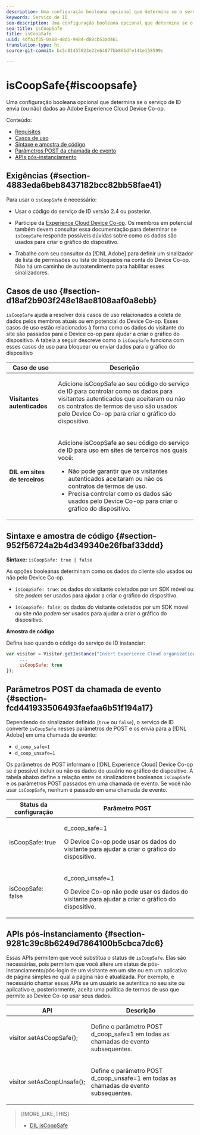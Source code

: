```yaml
---
description: Uma configuração booleana opcional que determina se o serviço de ID envia (ou não) dados ao Adobe Experience Cloud Device Co-op.
keywords: Serviço de ID
seo-description: Uma configuração booleana opcional que determina se o serviço de ID envia (ou não) dados ao Adobe Experience Cloud Device Co-op.
seo-title: isCoopSafe
title: isCoopSafe
uuid: 4dfa1f35-0a88-48d1-9484-d88cb53ad461
translation-type: ht
source-git-commit: bc5c81455023e22e64877bb861dfe141e158599c

---
```



# isCoopSafe{#iscoopsafe}

Uma configuração booleana opcional que determina se o serviço de ID envia (ou não) dados ao Adobe Experience Cloud Device Co-op.

Conteúdo:

<ul class="simplelist"> 
 <li> <a href="../../library/function-vars/coopsafe.md#section-4883eda6beb8437182bcc82bb58fae41" format="dita" scope="local"> Requisitos </a> </li> 
 <li> <a href="../../library/function-vars/coopsafe.md#section-d18af2b903f248e18ae8108aaf0a8ebb" format="dita" scope="local"> Casos de uso </a> </li> 
 <li> <a href="../../library/function-vars/coopsafe.md#section-952f56724a2b4d349340e26fbaf33ddd" format="dita" scope="local"> Sintaxe e amostra de código </a> </li> 
 <li> <a href="../../library/function-vars/coopsafe.md#section-fcd441933506493faefaa6b51f194a17" format="dita" scope="local"> Parâmetros POST da chamada de evento </a> </li> 
 <li> <a href="../../library/function-vars/coopsafe.md#section-9281c39c8b6249d7864100b5cbca7dc6" format="dita" scope="local"> APIs pós-instanciamento </a> </li> 
</ul>

## Exigências {#section-4883eda6beb8437182bcc82bb58fae41}

Para usar o `isCoopSafe` é necessário:

* Usar o código do serviço de ID versão 2.4 ou posterior.
* Participe da [Experience Cloud Device Co-op](https://marketing.adobe.com/resources/help/pt_BR/mcdc/). Os membros em potencial também devem consultar essa documentação para determinar se `isCoopSafe` responde possíveis dúvidas sobre como os dados são usados para criar o gráfico do dispositivo.

* Trabalhe com seu consultor da [!DNL Adobe] para definir um sinalizador de lista de permissões ou lista de bloqueios na conta do Device Co-op. Não há um caminho de autoatendimento para habilitar esses sinalizadores.

## Casos de uso {#section-d18af2b903f248e18ae8108aaf0a8ebb}

`isCoopSafe` ajuda a resolver dois casos de uso relacionados à coleta de dados pelos membros atuais ou em potencial do Device Co-op. Esses casos de uso estão relacionados à forma como os dados do visitante do site são passados para o Device co-op para ajudar a criar o gráfico do dispositivo. A tabela a seguir descreve como o `isCoopSafe` funciona com esses casos de uso para bloquear ou enviar dados para o gráfico do dispositivo

<table id="table_A24C63D2A21F47EDBAC8FA5E7BE888D8"> 
 <thead> 
  <tr> 
   <th colname="col1" class="entry"> Caso de uso </th> 
   <th colname="col2" class="entry"> Descrição </th> 
  </tr> 
 </thead>
 <tbody> 
  <tr> 
   <td colname="col1"> <p> <b>Visitantes autenticados</b> </p> </td> 
   <td colname="col2"> <p>Adicione <span class="codeph">isCoopSafe</span> ao seu código do serviço de ID para controlar como os dados para visitantes autenticados que aceitaram ou não os contratos de termos de uso são usados pelo Device Co-op para criar o gráfico do dispositivo. </p> </td> 
  </tr> 
  <tr> 
   <td colname="col1"> <p> <b>DIL em sites de terceiros</b> </p> </td> 
   <td colname="col2"> <p>Adicione <span class="codeph">isCoopSafe</span> ao seu código do serviço de ID para uso em sites de terceiros nos quais você: </p> <p> 
     <ul id="ul_C27BB26510314834A2A7CD99D46DA4AC"> 
      <li id="li_4E6AE574F18646F09C0CF4553EEA1A9E">Não pode garantir que os visitantes autenticados aceitaram ou não os contratos de termos de uso. </li> 
      <li id="li_26D0561BF32B4278B0A6B5082C17FED8">Precisa controlar como os dados são usados pelo Device Co-op para criar o gráfico do dispositivo. </li> 
     </ul> </p> </td> 
  </tr> 
 </tbody> 
</table>

## Sintaxe e amostra de código {#section-952f56724a2b4d349340e26fbaf33ddd}

**Sintaxe:** `isCoopSafe: true | false`

As opções booleanas determinam como os dados do cliente são usados ou não pelo Device Co-op.

* `isCoopSafe: true`: os dados do visitante coletados por um SDK móvel ou site *podem* ser usados para ajudar a criar o gráfico do dispositivo.

* `isCoopSafe: false`: os dados do visitante coletados por um SDK móvel ou site *não podem* ser usados para ajudar a criar o gráfico do dispositivo.

**Amostra de código**

Defina isso quando o código do serviço de ID instanciar:

```js
var visitor = Visitor.getInstance("Insert Experience Cloud organization ID here",{ 
     ... 
     isCoopSafe: true 
});
```

## Parâmetros POST da chamada de evento {#section-fcd441933506493faefaa6b51f194a17}

Dependendo do sinalizador definido (`true` ou `false`), o serviço de ID converte `isCoopSafe` nesses parâmetros de POST e os envia para a [!DNL Adobe] em uma chamada de evento:

* `d_coop_safe=1`
* `d_coop_unsafe=1`

Os parâmetros de POST informam o [!DNL Experience Cloud] Device Co-op se é possível incluir ou não os dados do usuário no gráfico do dispositivo. A tabela abaixo define a relação entre os sinalizadores booleanos `isCoopSafe` e os parâmetros POST passados em uma chamada de evento. Se você não usar `isCoopSafe`, nenhum é passado em uma chamada de evento.

<table id="table_0A544534CA904F4D9836A34B8C1EACBB"> 
 <thead> 
  <tr> 
   <th colname="col1" class="entry"> Status da configuração </th> 
   <th colname="col2" class="entry"> Parâmetro POST </th> 
  </tr> 
 </thead>
 <tbody> 
  <tr> 
   <td colname="col1"> <p> <span class="codeph"> isCoopSafe: true </span> </p> </td> 
   <td colname="col2"> <p> <span class="codeph"> d_coop_safe=1 </span> </p> <p>O Device Co-op pode usar os dados do visitante para ajudar a criar o gráfico do dispositivo. </p> </td> 
  </tr> 
  <tr> 
   <td colname="col1"> <p> <span class="codeph"> isCoopSafe: false </span> </p> </td> 
   <td colname="col2"> <p> <span class="codeph"> d_coop_unsafe=1 </span> </p> <p>O Device Co-op não pode usar os dados do visitante para ajudar a criar o gráfico do dispositivo. </p> </td> 
  </tr> 
 </tbody> 
</table>

## APIs pós-instanciamento {#section-9281c39c8b6249d7864100b5cbca7dc6}

Essas APIs permitem que você substitua o status de `isCoopSafe`. Elas são necessárias, pois permitem que você altere um status de pós-instanciamento/pós-login de um visitante em um site ou em um aplicativo de página simples no qual a página não é atualizada. Por exemplo, é necessário chamar essas APIs se um usuário se autentica no seu site ou aplicativo e, posteriormente, aceita uma política de termos de uso que permite ao Device Co-op usar seus dados.

<table id="table_BAA96B1F82BE48C3A61A1AF1367BA45C"> 
 <thead> 
  <tr> 
   <th colname="col1" class="entry"> API </th> 
   <th colname="col2" class="entry"> Descrição </th> 
  </tr> 
 </thead>
 <tbody> 
  <tr> 
   <td colname="col1"> <p> <span class="codeph"> visitor.setAsCoopSafe(); </span> </p> </td> 
   <td colname="col2"> <p>Define o parâmetro POST <span class="codeph">d_coop_safe=1</span> em todas as chamadas de evento subsequentes. </p> </td> 
  </tr> 
  <tr> 
   <td colname="col1"> <p> <span class="codeph"> visitor.setAsCoopUnsafe(); </span> </p> </td> 
   <td colname="col2"> <p>Define o parâmetro POST <span class="codeph">d_coop_unsafe=1</span> em todas as chamadas de evento subsequentes. </p> </td> 
  </tr> 
 </tbody> 
</table>

<!--
Wiki page https://wiki.corp.adobe.com/x/RCfFTg
-->

>[!MORE_LIKE_THIS]
>
>* [DIL isCoopSafe](https://marketing.adobe.com/resources/help/en_US/aam/dil-coopsafe.html)

